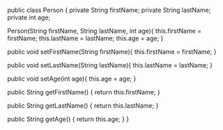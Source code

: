 public class Person {
   private String firstName;
   private String lastName;
   private int age;
   
   Person(String firstName, String lastName, int age){
    this.firstName = firstName;
    this.lastName = lastName;
    this.age = age;
   }
   
   public void setFirstName(String firstName){
        this.firstName = firstName;
   }
   
   public void setLastName(String lastName){
        this.lastName = lastName;
      }
      
   public void setAge(int age){
       this.age = age;
   }
   
   public String getFirstName() {
       return this.firstName;
   }
   
  public String getLastName() {
      return this.lastName;
  }
  
 public String getAge() {
     return this.age;
 }
}